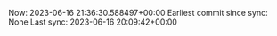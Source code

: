 Now: 2023-06-16 21:36:30.588497+00:00 Earliest commit since sync: None Last sync: 2023-06-16 20:09:42+00:00
